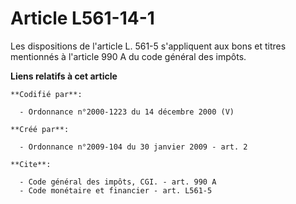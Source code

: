 # Article L561-14-1

Les dispositions de l'article L. 561-5 s'appliquent aux bons et titres mentionnés à l'article 990 A du code général des
impôts.

**Liens relatifs à cet article**

	**Codifié par**:

	  - Ordonnance n°2000-1223 du 14 décembre 2000 (V)

	**Créé par**:

	  - Ordonnance n°2009-104 du 30 janvier 2009 - art. 2

	**Cite**:

	  - Code général des impôts, CGI. - art. 990 A
	  - Code monétaire et financier - art. L561-5
